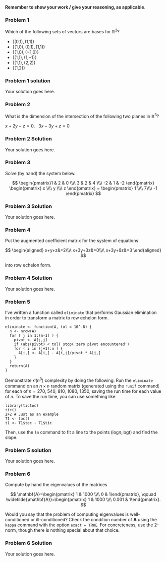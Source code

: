 **Remember to show your work / give your reasoning, as applicable.**

### Problem 1

Which of the following sets of vectors are bases for ℝ<sup>2</sup>?

-   {(0,1), (1,1)}
-   {(1,0), (0,1), (1,1)}
-   {(1,0), (−1,0)}
-   {(1,1), (1,−1)}
-   {(1,1), (2,2)}
-   {(1,2)}

### Problem 1 solution

Your solution goes here.

### Problem 2

What is the dimension of the intersection of the following two planes in
ℝ<sup>3</sup>?

*x* + 2*y* − *z* = 0,   3*x* − 3*y* + *z* = 0

### Problem 2 Solution

Your solution goes here.

### Problem 3

Solve (by hand) the system below.

$$
\begin{pmatrix}1 & 2 & 0 \\\\ 3 & 2 & 4 \\\\ -2 & 1 & -2 \end{pmatrix} \begin{pmatrix} x \\\\ y \\\\ z \end{pmatrix} = \begin{pmatrix} 1 \\\\ 7\\\\ -1 \end{pmatrix}
$$

### Problem 3 Solution

Your solution goes here.

### Problem 4

Put the augmented coefficient matrix for the system of equations

$$
\begin{aligned}
x+y+z&=2\\\\
x+3y+3z&=0\\\\
x+3y+6z&=3
\end{aligned}
$$

into row echelon form.

### Problem 4 Solution

Your solution goes here.

### Problem 5

I’ve written a function called `eliminate` that performs Gaussian
elimination in order to transform a matrix to row echelon form.

    eliminate <- function(A, tol = 10^-8) {
      n <- nrow(A)
      for ( j in 1:(n-1) ) {
        pivot <- A[j,j]
        if (abs(pivot) < tol) stop('zero pivot encountered')
        for ( i in (j+1):n ) {
          A[i,] <- A[i,] - A[i,j]/pivot * A[j,]
        }
      }
      return(A)
    }

Demonstrate 𝒪(*n*<sup>3</sup>) complexity by doing the following. Run
the `eliminate` command on an *n* × *n* random matrix (generated using
the `runif` command) for each of *n* = 270, 540, 810, 1080, 1350, saving
the run time for each value of *n*. To save the run time, you can use
something like

    library(tictoc)
    tic()
    2+2 # Just as an example
    T1 <- toc()
    t1 <- T1$toc - T1$tic

Then, use the `lm` command to fit a line to the points (log*n*,log*t*)
and find the slope.

### Problem 5 solution

Your solution goes here.

### Problem 6

Compute by hand the eigenvalues of the matrices

$$
\mathbf{A}=\begin{pmatrix} 1 & 1000 \\\\ 0 & 1\end{pmatrix}, \qquad \widetilde{\mathbf{A}}=\begin{pmatrix} 1 & 1000 \\\\ 0.001 & 1\end{pmatrix}.
$$

Would you say that the problem of computing eigenvalues is
well-conditioned or ill-conditioned? Check the condition number of **A**
using the `kappa` command with the option `exact = TRUE`. For
concreteness, use the 2-norm, though there is nothing special about that
choice.

### Problem 6 Solution

Your solution goes here.
